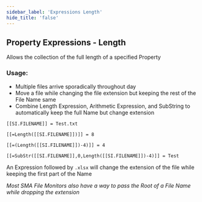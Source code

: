 ```yaml
---
sidebar_label: 'Expressions Length'
hide_title: 'false'
---
```


<head>
  <meta name="robots" content="noindex, nofollow" />
</head>

## Property Expressions - Length

Allows the collection of the full length of a specified Property

### Usage:

* Multiple files arrive sporadically throughout day
* Move a file while changing the file extension but keeping the rest of the File Name same
* Combine Length Expression, Arithmetic Expression, and SubString to automatically keep the full Name but change extension

```
[[SI.FILENAME]] = Test.txt

[[=Length([[SI.FILENAME]])]] = 8

[[=(Length([[SI.FILENAME]])-4)]] = 4

[[=SubStr([[SI.FILENAME]],0,Length([[SI.FILENAME]])-4)]] = Test
```

An Expression followed by ```.xlsx``` will change the extension of the file while keeping the first part of the Name

*Most SMA File Monitors also have a way to pass the Root of a File Name while dropping the extension*